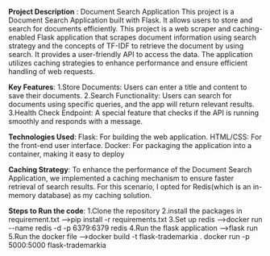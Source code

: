 **Project Description** : Document Search Application
This project is a Document Search Application built with Flask. It allows users to store and search for documents efficiently.
This project is a web scraper and caching-enabled Flask application that scrapes document information using search strategy and the concepts of TF-IDF to retrieve the document by using search. It provides a user-friendly API to access the data. The application utilizes caching strategies to enhance performance and ensure efficient handling of web requests.

**Key Features**:
1.Store Documents: Users can enter a title and content to save their documents.
2.Search Functionality: Users can search for documents using specific queries, and the app will return relevant results.
3.Health Check Endpoint: A special feature that checks if the API is running smoothly and responds with a message.

**Technologies Used**:
Flask: For building the web application.
HTML/CSS: For the front-end user interface.
Docker: For packaging the application into a container, making it easy to deploy

**Caching Strategy**:
To enhance the performance of the Document Search Application, we implemented a caching mechanism to ensure faster retrieval of search results. For this scenario, I opted for Redis(which is an in-memory database) as my caching solution. 

**Steps to Run the code**:
1.Clone the repository
2.install the packages in requirement.txt
-->pip install -r requirements.txt
3.Set up redis
-->docker run --name redis -d -p 6379:6379 redis
4.Run the flask application 
-->flask run
5.Run the docker file
-->docker build -t flask-trademarkia .
docker run -p 5000:5000 flask-trademarkia


  
